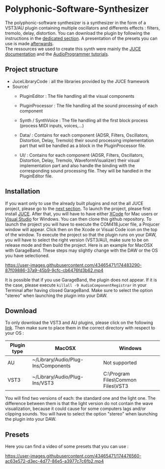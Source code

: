 # Polyphonic-Software-Synthesizer
The polyphonic-software synthesizer is a synthesizer in the form of a VST3/AU plugin containing multiple oscillators and differents effects : filters, tremolo, delay, distortion. You can download the plugin by following the instructions in the [dedicated section](#Download). A presentation of the presets you can use is made [afterwards](#Presets).  
The ressources we used to create this synth were mainly the [JUCE documentation](https://juce.com/learn/documentation) and the [AudioProgrammer tutorials](https://www.theaudioprogrammer.com/).
## Project structure
- JuceLibraryCode : all the libraries provided by the JUCE framework
- Source/ 
  - PluginEditor : The file handling all the visual components
  - PluginProcessor : The file handling all the sound processing of each component
  - Synth / SynthVoice : The file handling all the first block process (process MIDI inputs, voices,...)

  - Data/ : Contains for each component (ADSR, Filters, Oscillators, Distortion, Delay, Tremolo) their sound processing implementation part that will be handled as a block in the PluginProcessor file.

  - UI/ : Contains for each component (ADSR, Filters, Oscillators, Distortion, Delay, Tremolo, WaveformVisualizer) their visual implementation part and also handle the binding with the corresponding sound processing file. They will be handled in the PluginEditor file.

## Installation 
If you want only to use the already built plugins and not the all JUCE project, please go to the [next section](#Download). To launch the project, please first install [JUCE](https://juce.com/get-juce/download). After that, you will have to have either [XCode](https://apps.apple.com/ch/app/xcode/id497799835?mt=12) for Mac users or [Visual Studio](https://visualstudio.microsoft.com/) for Windows. You can then clone this github repository. To launch the project you will have to execute the COM418.jucer file, a Projucer window will appear. Click then on the Xcode or Visual Code icon on the top of the window. To execute the project so that the plugin runs on your DAW, you will have to select the right version (VST3/AU), make sure to be on release mode and then build the project.  Here is an example for MacOSX with GarageBand. These steps may slightly change with the DAW or the OS you have selectioned.



https://user-images.githubusercontent.com/43465471/174483290-87f09886-37a9-45b9-9cfc-cb6476fd3b62.mp4



It is possible that if you use GarageBand, the plugin does not appear. If it is the case, please execute `killall -9 AudioComponentRegistrar` in your Terminal after having closed GarageBand. Make sure to select the option "stereo" when launching the plugin into your DAW.

## Download
To only download the VST3 and AU plugins, please click on the following [link](https://download-directory.github.io/?url=https%3A%2F%2Fgithub.com%2Fantoine-crettenand%2FPolyphonic-Software-Synthesizer%2Ftree%2Fmain%2Fplugins). Then make sure to place them in the correct directory with respect to your OS :

| Plugin type | MacOSX                              | Windows                            |
|-------------|-------------------------------------|------------------------------------|
| AU          | ~/Library/Audio/Plug-Ins/Components | Not supported                      |
| VST3        | ~/Library/Audio/Plug-Ins/VST3       | C:\Program Files\Common Files\VST3 |

You will find two versions of each: the standard one and the light one. The difference between them is that the light version do not contain the wave visualization, because it could cause for some computers lags and/or clipping sounds. You will have to select the option "stereo" when launching the plugin into your DAW.


## Presets
Here you can find a video of some presets that you can use :


https://user-images.githubusercontent.com/43465471/174476560-ac63e572-d3ec-4d77-86e5-a3977c7c6fb2.mp4






